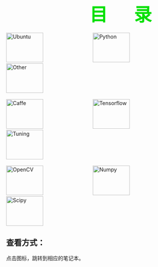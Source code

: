 &emsp;&emsp;&emsp;&emsp;&emsp;&emsp;&emsp;&emsp;&emsp;&emsp;&ensp;
<font color=##40E0D0 size=10 face="楷书">目 &emsp; 录</font>
---

[<img src="https://github.com/JNingWei/Notebook/blob/master/Bookshelf/Others-Notebook/Others-Box/Pic/Logo_pic/Ubuntu_Logo/Ubuntu_1.png" width="100" height="80" alt="Ubuntu"/>](https://github.com/JNingWei/Notebook/blob/master/Bookshelf/Ubuntu-Notebook/Ubuntu-Notebook.md) 
&emsp;&emsp;&emsp;&emsp;&emsp;&emsp;&emsp;&emsp;&emsp; 
[<img src="https://github.com/JNingWei/Notebook/blob/master/Bookshelf/Others-Notebook/Others-Box/Pic/Logo_pic/Python_pic/Python_0.jpg" width="100" height="80" alt="Python"/>](https://github.com/JNingWei/Notebook/blob/master/Bookshelf/Python-Notebook/Python-Notebook.md)
&emsp;&emsp;&emsp;&emsp;&emsp;&emsp;&emsp;&emsp;&emsp;
[<img src="https://github.com/JNingWei/Notebook/blob/master/Bookshelf/Others-Notebook/Others-Box/Pic/Logo_pic/Other_pic/Other_3.png" width="100" height="80" alt="Other"/>](https://github.com/JNingWei/Notebook/blob/master/Bookshelf/Others-Notebook/Others-Notebook.md)
<br>
<br>
[<img src="https://github.com/JNingWei/Notebook/blob/master/Bookshelf/Others-Notebook/Others-Box/Pic/Logo_pic/Caffe_pic/Caffe_3.png" width="100" height="80" alt="Caffe"/>](https://github.com/JNingWei/Notebook/blob/master/Bookshelf/Caffe-Notebook/Caffe-Notebook.md) 
&emsp;&emsp;&emsp;&emsp;&emsp;&emsp;&emsp;&emsp;&emsp;
[<img src="https://github.com/JNingWei/Notebook/blob/master/Bookshelf/Others-Notebook/Others-Box/Pic/Logo_pic/Tensorflow_pic/Tensorflow_1.png" width="100" height="80" alt="Tensorflow"/>](https://github.com/JNingWei/Notebook/blob/master/Bookshelf/TensorFlow-Notebook/TensorFlow-Notebook.md) 
&emsp;&emsp;&emsp;&emsp;&emsp;&emsp;&emsp;&emsp;&emsp;
[<img src="https://github.com/JNingWei/Notebook/blob/master/Bookshelf/Others-Notebook/Others-Box/Pic/Logo_pic/Tuning_pic/Tuning_0.png" width="100" height="80" alt="Tuning"/>](https://github.com/JNingWei/Notebook/blob/master/Bookshelf/Tuning-Notebook/Tuning-Notebook.md)
<br>
<br>
[<img src="https://github.com/JNingWei/Notebook/blob/master/Bookshelf/Others-Notebook/Others-Box/Pic/Logo_pic/OpenCV_pic/OpenCV_1.png" width="100" height="80" alt="OpenCV"/>](https://github.com/JNingWei/Notebook/blob/master/Bookshelf/OpenCV-Notebook/OpenCV-Notebook.md)
&emsp;&emsp;&emsp;&emsp;&emsp;&emsp;&emsp;&emsp;&emsp;
[<img src="https://github.com/JNingWei/Notebook/blob/master/Bookshelf/Others-Notebook/Others-Box/Pic/Logo_pic/Numpy_pic/Numpy_1.jpg" width="100" height="80" alt="Numpy"/>](https://github.com/JNingWei/Notebook/blob/master/Bookshelf/Numpy-Notebook/Numpy-Notebook.md) 
&emsp;&emsp;&emsp;&emsp;&emsp;&emsp;&emsp;&emsp;&emsp;
[<img src="https://github.com/JNingWei/Notebook/blob/master/Bookshelf/Others-Notebook/Others-Box/Pic/Logo_pic/Scipy_pic/Scipy_1.jpg" width="100" height="80" alt="Scipy"/>](https://github.com/JNingWei/Notebook/blob/master/Bookshelf/Scipy-Notebook/Scipy-Notebook.md)

查看方式：
---
点击图标，跳转到相应的笔记本。
